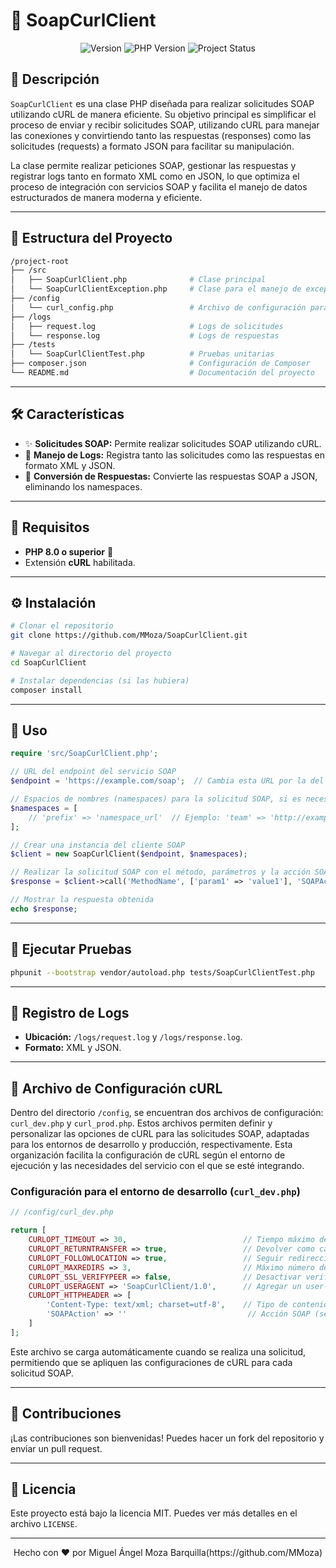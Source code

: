 
# 🚀 SoapCurlClient

<p align="center">
  <img src="https://img.shields.io/badge/Version-1.0.0-blue" alt="Version">
  <img src="https://img.shields.io/badge/PHP-%3E%3D%208.0-green" alt="PHP Version">
  <img src="https://img.shields.io/badge/Status-Active-success" alt="Project Status">
</p>

## 🌟 **Descripción**

`SoapCurlClient` es una clase PHP diseñada para realizar solicitudes SOAP utilizando cURL de manera eficiente. Su objetivo principal es simplificar el proceso de enviar y recibir solicitudes SOAP, utilizando cURL para manejar las conexiones y convirtiendo tanto las respuestas (responses) como las solicitudes (requests) a formato JSON para facilitar su manipulación.

La clase permite realizar peticiones SOAP, gestionar las respuestas y registrar logs tanto en formato XML como en JSON, lo que optimiza el proceso de integración con servicios SOAP y facilita el manejo de datos estructurados de manera moderna y eficiente.

---

## 📂 **Estructura del Proyecto**

```bash
/project-root
├── /src
│   ├── SoapCurlClient.php              # Clase principal
│   └── SoapCurlClientException.php     # Clase para el manejo de excepciones
├── /config
│   └── curl_config.php                 # Archivo de configuración para opciones de cURL
├── /logs
│   ├── request.log                     # Logs de solicitudes
│   └── response.log                    # Logs de respuestas
├── /tests
│   └── SoapCurlClientTest.php          # Pruebas unitarias
├── composer.json                       # Configuración de Composer
└── README.md                           # Documentación del proyecto
```

---

## 🛠️ **Características**
- ✨ **Solicitudes SOAP:** Permite realizar solicitudes SOAP utilizando cURL.
- 📜 **Manejo de Logs:** Registra tanto las solicitudes como las respuestas en formato XML y JSON.
- 🔄 **Conversión de Respuestas:** Convierte las respuestas SOAP a JSON, eliminando los namespaces.

---

## 🚧 **Requisitos**
- **PHP 8.0 o superior** 🐘
- Extensión **cURL** habilitada.

---

## ⚙️ **Instalación**

```bash
# Clonar el repositorio
git clone https://github.com/MMoza/SoapCurlClient.git

# Navegar al directorio del proyecto
cd SoapCurlClient

# Instalar dependencias (si las hubiera)
composer install
```

---

## 🚀 **Uso**

```php
require 'src/SoapCurlClient.php';

// URL del endpoint del servicio SOAP
$endpoint = 'https://example.com/soap';  // Cambia esta URL por la del servicio SOAP que desees utilizar

// Espacios de nombres (namespaces) para la solicitud SOAP, si es necesario. Puede dejarse vacío o ajustar según el servicio.
$namespaces = [
    // 'prefix' => 'namespace_url'  // Ejemplo: 'team' => 'http://example.com/namespace'
];

// Crear una instancia del cliente SOAP
$client = new SoapCurlClient($endpoint, $namespaces);

// Realizar la solicitud SOAP con el método, parámetros y la acción SOAP correspondientes
$response = $client->call('MethodName', ['param1' => 'value1'], 'SOAPAction');

// Mostrar la respuesta obtenida
echo $response;
```

---

## 🧪 **Ejecutar Pruebas**

```bash
phpunit --bootstrap vendor/autoload.php tests/SoapCurlClientTest.php
```

---

## 📁 **Registro de Logs**
- **Ubicación:** `/logs/request.log` y `/logs/response.log`.
- **Formato:** XML y JSON.

---

## 📂 **Archivo de Configuración cURL**

Dentro del directorio `/config`, se encuentran dos archivos de configuración: `curl_dev.php` y `curl_prod.php`. Estos archivos permiten definir y personalizar las opciones de cURL para las solicitudes SOAP, adaptadas para los entornos de desarrollo y producción, respectivamente. Esta organización facilita la configuración de cURL según el entorno de ejecución y las necesidades del servicio con el que se esté integrando.

### Configuración para el entorno de desarrollo (`curl_dev.php`)

```php
// /config/curl_dev.php

return [
    CURLOPT_TIMEOUT => 30,                          // Tiempo máximo de espera en segundos
    CURLOPT_RETURNTRANSFER => true,                 // Devolver como cadena en lugar de imprimir
    CURLOPT_FOLLOWLOCATION => true,                 // Seguir redirecciones
    CURLOPT_MAXREDIRS => 3,                         // Máximo número de redirecciones
    CURLOPT_SSL_VERIFYPEER => false,                // Desactivar verificación SSL (útil para desarrollo)
    CURLOPT_USERAGENT => 'SoapCurlClient/1.0',      // Agregar un user-agent personalizado
    CURLOPT_HTTPHEADER => [
        'Content-Type: text/xml; charset=utf-8',    // Tipo de contenido de la solicitud
        'SOAPAction' => ''                           // Acción SOAP (se define al realizar la llamada)
    ]
];
```

Este archivo se carga automáticamente cuando se realiza una solicitud, permitiendo que se apliquen las configuraciones de cURL para cada solicitud SOAP.

---

## 🤝 **Contribuciones**
¡Las contribuciones son bienvenidas! Puedes hacer un fork del repositorio y enviar un pull request.

---

## 📝 **Licencia**
Este proyecto está bajo la licencia MIT. Puedes ver más detalles en el archivo `LICENSE`.

---

<p align="center">
    Hecho con ❤️ por Miguel Ángel Moza Barquilla(https://github.com/MMoza)
</p>
